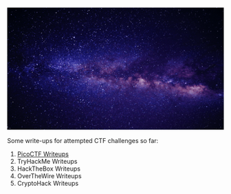 ![](https://github.com/Lona44/write-ups/blob/main/Welcome%20Gif%20Lona.gif)

Some write-ups for attempted CTF challenges so far:
  1. [PicoCTF Writeups](https://github.com/Lona44/write-ups/tree/main/PicoCTF)
  2. TryHackMe Writeups
  3. HackTheBox Writeups
  4. OverTheWire Writeups
  5. CryptoHack Writeups
